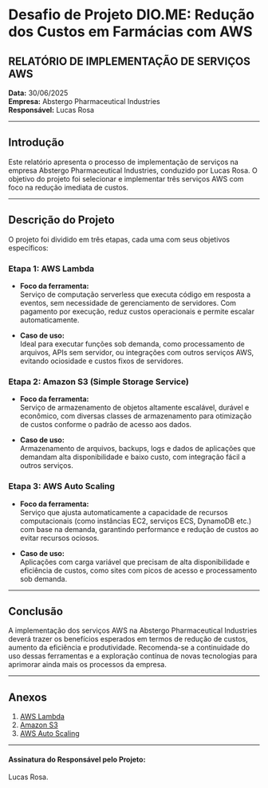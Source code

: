 # Desafio de Projeto DIO.ME: Redução dos Custos em Farmácias com AWS

## RELATÓRIO DE IMPLEMENTAÇÃO DE SERVIÇOS AWS

**Data:** 30/06/2025  
**Empresa:** Abstergo Pharmaceutical Industries  
**Responsável:** Lucas Rosa  

---

## Introdução

Este relatório apresenta o processo de implementação de serviços na empresa Abstergo Pharmaceutical Industries, conduzido por Lucas Rosa. O objetivo do projeto foi selecionar e implementar três serviços AWS com foco na redução imediata de custos.

---

## Descrição do Projeto

O projeto foi dividido em três etapas, cada uma com seus objetivos específicos:

### Etapa 1: AWS Lambda

- **Foco da ferramenta:**  
  Serviço de computação serverless que executa código em resposta a eventos, sem necessidade de gerenciamento de servidores. Com pagamento por execução, reduz custos operacionais e permite escalar automaticamente.

- **Caso de uso:**  
  Ideal para executar funções sob demanda, como processamento de arquivos, APIs sem servidor, ou integrações com outros serviços AWS, evitando ociosidade e custos fixos de servidores.

### Etapa 2: Amazon S3 (Simple Storage Service)

- **Foco da ferramenta:**  
  Serviço de armazenamento de objetos altamente escalável, durável e econômico, com diversas classes de armazenamento para otimização de custos conforme o padrão de acesso aos dados.

- **Caso de uso:**  
  Armazenamento de arquivos, backups, logs e dados de aplicações que demandam alta disponibilidade e baixo custo, com integração fácil a outros serviços.

### Etapa 3: AWS Auto Scaling

- **Foco da ferramenta:**  
  Serviço que ajusta automaticamente a capacidade de recursos computacionais (como instâncias EC2, serviços ECS, DynamoDB etc.) com base na demanda, garantindo performance e redução de custos ao evitar recursos ociosos.

- **Caso de uso:**  
  Aplicações com carga variável que precisam de alta disponibilidade e eficiência de custos, como sites com picos de acesso e processamento sob demanda.

---

## Conclusão

A implementação dos serviços AWS na Abstergo Pharmaceutical Industries deverá trazer os benefícios esperados em termos de redução de custos, aumento da eficiência e produtividade. Recomenda-se a continuidade do uso dessas ferramentas e a exploração contínua de novas tecnologias para aprimorar ainda mais os processos da empresa.

---

## Anexos

1. [AWS Lambda](https://aws.amazon.com/pt/lambda/)  
2. [Amazon S3](https://aws.amazon.com/pt/s3/)  
3. [AWS Auto Scaling](https://aws.amazon.com/pt/autoscaling/)  

---

#### Assinatura do Responsável pelo Projeto:  
Lucas Rosa.
